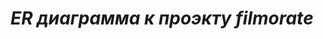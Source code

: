 # *ER диаграмма к проэкту filmorate*
[logo]:https://github.com/KatrenkoVladislav/java-filmorate/blob/readme/ER_filmorate.png